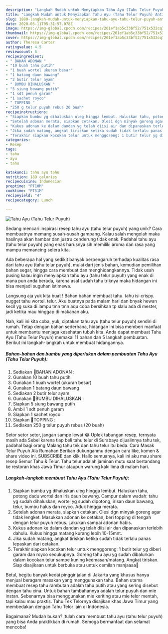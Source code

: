 ```yaml
---
description: "Langkah Mudah untuk Menyiapkan Tahu Ayu (Tahu Telur Puyuh) Anti Gagal"
title: "Langkah Mudah untuk Menyiapkan Tahu Ayu (Tahu Telur Puyuh) Anti Gagal"
slug: 1880-langkah-mudah-untuk-menyiapkan-tahu-ayu-tahu-telur-puyuh-anti-gagal
date: 2020-05-11T05:31:57.078Z
image: https://img-global.cpcdn.com/recipes/201ef1ab5c33bf52/751x532cq70/tahu-ayu-tahu-telur-puyuh-foto-resep-utama.jpg
thumbnail: https://img-global.cpcdn.com/recipes/201ef1ab5c33bf52/751x532cq70/tahu-ayu-tahu-telur-puyuh-foto-resep-utama.jpg
cover: https://img-global.cpcdn.com/recipes/201ef1ab5c33bf52/751x532cq70/tahu-ayu-tahu-telur-puyuh-foto-resep-utama.jpg
author: Theresa Carter
ratingvalue: 4.5
reviewcount: 6
recipeingredient:
- " BAHAN ADONAN "
- "10 buah tahu putih"
- "1 buah wortel ukuran besar"
- "1 batang daun bawang"
- "2 butir telur ayam"
- " BUMBU DIHALUSKAN "
- "5 siung bawang putih"
- "1 sdt penuh garam"
- "1 sachet royco"
- " TOPPING "
- "250 g telur puyuh rebus 20 buah"
recipeinstructions:
- "Siapkan bumbu yg dihaluskan uleg hingga lembut. Haluskan tahu, potong dadu wortel dan iris daun bawang. Campur dalam wadah: tahu yg sudah dihaluskan, wortel yg sudah dipotong, irisan daun bawang, telur, bumbu halus dan royco. Aduk hingga merata."
- "Setelah adonan merata, siapkan cetakan. Olesi dgn minyak goreng agar tidak lengket. Masukkan adonan ke cetakan, beri topping di tengah dengan telur puyuh rebus. Lakukan sampai adonan habis."
- "Kukus adonan ke dalam dandan yg telah diisi air dan dipanaskan terlebih dahulu. Kukus hingga matang kurang lebih 10-15mnt."
- "Jika sudah matang, angkat tiriskan ketika sudah tidak terlalu panas lepaskan dari cetakan."
- "Terakhir siapkan kocokan telur untuk menggoreng: 1 butir telur yg diberi garam dan royco secukupnya. Goreng tahu ayu yg sudah dibalurkan dalam kocokan telur sampe kuning keemasan/matang. Angkat tiriskan. Siap disajikaan untuk berbuka atau untuk cemilan manjaaaa🤗"
categories:
- Resep
tags:
- tahu
- ayu
- tahu

katakunci: tahu ayu tahu 
nutrition: 189 calories
recipecuisine: Indonesian
preptime: "PT10M"
cooktime: "PT51M"
recipeyield: "4"
recipecategory: Lunch

---
```



![Tahu Ayu (Tahu Telur Puyuh)](https://img-global.cpcdn.com/recipes/201ef1ab5c33bf52/751x532cq70/tahu-ayu-tahu-telur-puyuh-foto-resep-utama.jpg)

Sedang mencari inspirasi resep tahu ayu (tahu telur puyuh) yang unik? Cara membuatnya memang susah-susah gampang. Kalau salah mengolah maka hasilnya akan hambar dan justru cenderung tidak enak. Padahal tahu ayu (tahu telur puyuh) yang enak harusnya sih memiliki aroma dan rasa yang mampu memancing selera kita.

Ada beberapa hal yang sedikit banyak berpengaruh terhadap kualitas rasa dari tahu ayu (tahu telur puyuh), mulai dari jenis bahan, kemudian pemilihan bahan segar, hingga cara membuat dan menghidangkannya. Tidak usah pusing kalau ingin menyiapkan tahu ayu (tahu telur puyuh) yang enak di mana pun anda berada, karena asal sudah tahu triknya maka hidangan ini bisa menjadi suguhan istimewa.

Langsung aja yuk kita buat ! Bahan bahan membuat tahu. tahu isi crispy. nugget tahu wortel. telur. Aku buatnya pada malam hari dan bnyak hewan kecil yg suka di lampu tmn tmn aqu coba bersihkan tp slalu ada di mester, jadi ketika mau hinggap di makanan aku.


Nah, kali ini kita coba, yuk, ciptakan tahu ayu (tahu telur puyuh) sendiri di rumah. Tetap dengan bahan sederhana, hidangan ini bisa memberi manfaat untuk membantu menjaga kesehatan tubuh kita. Anda dapat membuat Tahu Ayu (Tahu Telur Puyuh) memakai 11 bahan dan 5 langkah pembuatan. Berikut ini langkah-langkah untuk membuat hidangannya.

<!--inarticleads1-->

##### Bahan-bahan dan bumbu yang diperlukan dalam pembuatan Tahu Ayu (Tahu Telur Puyuh):

1. Sediakan  🔸BAHAN ADONAN :
1. Gunakan 10 buah tahu putih
1. Gunakan 1 buah wortel (ukuran besar)
1. Gunakan 1 batang daun bawang
1. Sediakan 2 butir telur ayam
1. Gunakan  🔸BUMBU DIHALUSKAN :
1. Siapkan 5 siung bawang putih
1. Ambil 1 sdt penuh garam
1. Siapkan 1 sachet royco
1. Siapkan  🔸TOPPING :
1. Sediakan 250 g telur puyuh rebus (20 buah)


Setor setor setor, jangan sampe lewat 😂 Uplek tabungan resep, ternyata masih ada Sebel karena tiap beli tahu telur di Surabaya dijualinnya tahu tek, padahal bagi orang Malang tahu tek dan tahu telur itu beda. Cara Masak Telur Puyuh Ala Rumahan Berikan dukunganmu dengan cara like, komen &amp; share video ini, SUBSCRIBE dan klik. Hallo semuanya, kali ini aku mau share resep Semur Tahu &amp; Telur. Tahu telur adalah jaminan mutu saat bertandang ke restoran khas Jawa Timur ataupun warung kaki lima di malam hari. 

<!--inarticleads2-->

##### Langkah-langkah membuat Tahu Ayu (Tahu Telur Puyuh):

1. Siapkan bumbu yg dihaluskan uleg hingga lembut. Haluskan tahu, potong dadu wortel dan iris daun bawang. Campur dalam wadah: tahu yg sudah dihaluskan, wortel yg sudah dipotong, irisan daun bawang, telur, bumbu halus dan royco. Aduk hingga merata.
1. Setelah adonan merata, siapkan cetakan. Olesi dgn minyak goreng agar tidak lengket. Masukkan adonan ke cetakan, beri topping di tengah dengan telur puyuh rebus. Lakukan sampai adonan habis.
1. Kukus adonan ke dalam dandan yg telah diisi air dan dipanaskan terlebih dahulu. Kukus hingga matang kurang lebih 10-15mnt.
1. Jika sudah matang, angkat tiriskan ketika sudah tidak terlalu panas lepaskan dari cetakan.
1. Terakhir siapkan kocokan telur untuk menggoreng: 1 butir telur yg diberi garam dan royco secukupnya. Goreng tahu ayu yg sudah dibalurkan dalam kocokan telur sampe kuning keemasan/matang. Angkat tiriskan. Siap disajikaan untuk berbuka atau untuk cemilan manjaaaa🤗


Betul, begitu banyak kedai pinggir jalan di Jakarta yang khusus hanya menjual beragam masakan yang menggunakan tahu. Bahan utama membuat resep tahu rambutan adalah tahu putih atau yang sering disebut dengan tahu cina. Untuk bahan tambahannya adalah telur puyuh dan mie instan. Sebenarnya bisa menggunakan mie keriting atau mie telor mentah, tapi kalau mau praktis. Tahu Tek Telornya disajikan khas Jawa Timur yang membedakan dengan Tahu Telor lain di Indonesia. 

Bagaimana? Mudah bukan? Itulah cara membuat tahu ayu (tahu telur puyuh) yang bisa Anda praktikkan di rumah. Semoga bermanfaat dan selamat mencoba!
